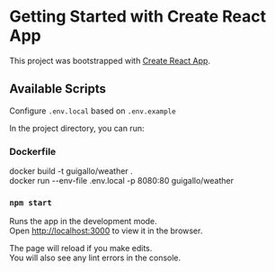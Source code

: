 # Getting Started with Create React App

This project was bootstrapped with [Create React App](https://github.com/facebook/create-react-app).

## Available Scripts

Configure `.env.local` based on `.env.example`

In the project directory, you can run:

### Dockerfile

docker build -t guigallo/weather .\
docker run --env-file .env.local -p 8080:80 guigallo/weather

### `npm start`

Runs the app in the development mode.\
Open [http://localhost:3000](http://localhost:3000) to view it in the browser.

The page will reload if you make edits.\
You will also see any lint errors in the console.

